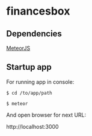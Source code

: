 financesbox
===========

Dependencies
------------

[MeteorJS](https://www.meteor.com/)

Startup app
-----------

For running app in console:

`$ cd /to/app/path`

`$ meteor`

And open browser for next URL:

http://localhost:3000